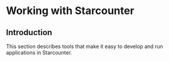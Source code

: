 # Working with Starcounter

## Introduction

This section describes tools that make it easy to develop and run applications in Starcounter.

